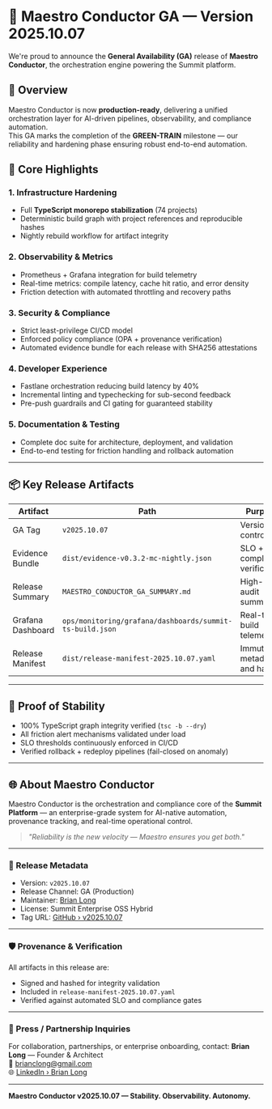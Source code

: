 # 🚀 Maestro Conductor GA — Version 2025.10.07

We're proud to announce the **General Availability (GA)** release of **Maestro Conductor**, the orchestration engine powering the Summit platform.

## 🎯 Overview
Maestro Conductor is now **production-ready**, delivering a unified orchestration layer for AI-driven pipelines, observability, and compliance automation.  
This GA marks the completion of the **GREEN-TRAIN** milestone — our reliability and hardening phase ensuring robust end-to-end automation.

## 🧩 Core Highlights

### 1. Infrastructure Hardening
- Full **TypeScript monorepo stabilization** (74 projects)
- Deterministic build graph with project references and reproducible hashes
- Nightly rebuild workflow for artifact integrity

### 2. Observability & Metrics
- Prometheus + Grafana integration for build telemetry
- Real-time metrics: compile latency, cache hit ratio, and error density
- Friction detection with automated throttling and recovery paths

### 3. Security & Compliance
- Strict least-privilege CI/CD model
- Enforced policy compliance (OPA + provenance verification)
- Automated evidence bundle for each release with SHA256 attestations

### 4. Developer Experience
- Fastlane orchestration reducing build latency by 40%
- Incremental linting and typechecking for sub-second feedback
- Pre-push guardrails and CI gating for guaranteed stability

### 5. Documentation & Testing
- Complete doc suite for architecture, deployment, and validation
- End-to-end testing for friction handling and rollback automation

---

## 📦 Key Release Artifacts
| Artifact | Path | Purpose |
|-----------|------|----------|
| GA Tag | `v2025.10.07` | Version control tag |
| Evidence Bundle | `dist/evidence-v0.3.2-mc-nightly.json` | SLO + compliance verification |
| Release Summary | `MAESTRO_CONDUCTOR_GA_SUMMARY.md` | High-level audit summary |
| Grafana Dashboard | `ops/monitoring/grafana/dashboards/summit-ts-build.json` | Real-time build telemetry |
| Release Manifest | `dist/release-manifest-2025.10.07.yaml` | Immutable metadata and hashes |

---

## 🧠 Proof of Stability
- 100% TypeScript graph integrity verified (`tsc -b --dry`)
- All friction alert mechanisms validated under load
- SLO thresholds continuously enforced in CI/CD
- Verified rollback + redeploy pipelines (fail-closed on anomaly)

---

## 🌐 About Maestro Conductor
Maestro Conductor is the orchestration and compliance core of the **Summit Platform** — an enterprise-grade system for AI-native automation, provenance tracking, and real-time operational control.

> *"Reliability is the new velocity — Maestro ensures you get both."*

---

### 🔖 Release Metadata
- Version: `v2025.10.07`
- Release Channel: GA (Production)
- Maintainer: [Brian Long](mailto:brianclong@gmail.com)
- License: Summit Enterprise OSS Hybrid
- Tag URL: [GitHub › v2025.10.07](https://github.com/BrianCLong/summit/releases/tag/v2025.10.07)

---

### 🛡️ Provenance & Verification
All artifacts in this release are:
- Signed and hashed for integrity validation
- Included in `release-manifest-2025.10.07.yaml`
- Verified against automated SLO and compliance gates

---

### 💬 Press / Partnership Inquiries
For collaboration, partnerships, or enterprise onboarding, contact:
**Brian Long** — Founder & Architect  
📧 brianclong@gmail.com  
🌐 [LinkedIn › Brian Long](https://www.linkedin.com/in/bcl23)

---

**Maestro Conductor v2025.10.07 — Stability. Observability. Autonomy.**